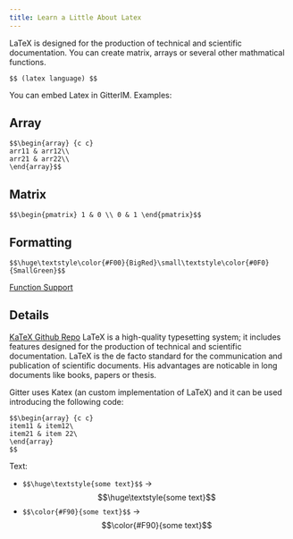 ```yaml
---
title: Learn a Little About Latex
---
```

LaTeX is designed for the production of technical and scientific documentation. You can create matrix, arrays or several other mathmatical functions.

`$$ (latex language) $$`

You can embed Latex in GitterIM. Examples:

## Array

    $$\begin{array} {c c}
    arr11 & arr12\\
    arr21 & arr22\\
    \end{array}$$

## Matrix

    $$\begin{pmatrix} 1 & 0 \\ 0 & 1 \end{pmatrix}$$

## Formatting

    $$\huge\textstyle\color{#F00}{BigRed}\small\textstyle\color{#0F0}{SmallGreen}$$

[Function Support](https://github.com/Khan/KaTeX/wiki/Function-Support-in-KaTeX)

## Details

[KaTeX Github Repo](https://github.com/Khan/KaTeX) LaTeX is a high-quality typesetting system; it includes features designed for the production of technical and scientific documentation. LaTeX is the de facto standard for the communication and publication of scientific documents. His advantages are noticable in long documents like books, papers or thesis.

Gitter uses Katex (an custom implementation of LaTeX) and it can be used introducing the following code:

    $$\begin{array} {c c}
    item11 & item12\
    item21 & item 22\
    \end{array}
    $$

Text:

*   `$$\huge\textstyle{some text}$$` -> $$\huge\textstyle{some text}$$
*   `$$\color{#F90}{some text}$$` -> $$\color{#F90}{some text}$$